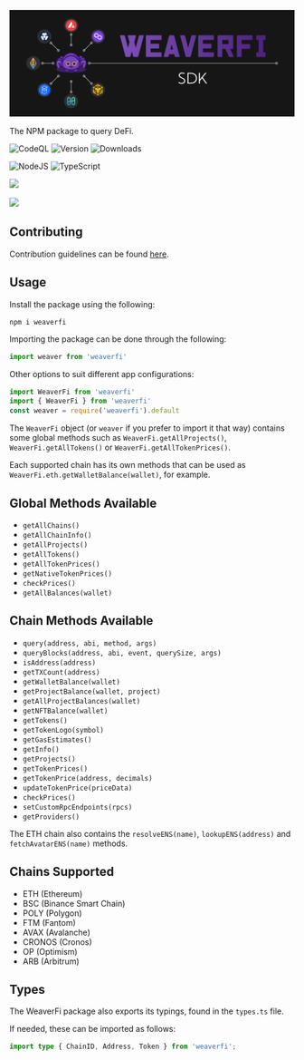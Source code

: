 ![WeaverFi Banner][banner]

The NPM package to query DeFi.

![CodeQL](https://github.com/WeaverFi/weaverfi/actions/workflows/codeql-analysis.yml/badge.svg)
![Version](https://img.shields.io/github/package-json/v/WeaverFi/weaverfi)
![Downloads](https://img.shields.io/npm/dw/weaverfi)

![NodeJS](https://img.shields.io/badge/node.js-6DA55F?style=for-the-badge&logo=node.js&logoColor=white)
![TypeScript](https://img.shields.io/badge/typescript-%23007ACC.svg?style=for-the-badge&logo=typescript&logoColor=white)

[<img src="https://img.shields.io/twitter/follow/weaver_fi?style=social" />](https://twitter.com/weaver_fi)

[<img width="150px" src="https://user-images.githubusercontent.com/3408362/174302052-6757cf66-f454-4298-b150-2df023ab69e8.png" />](https://discord.com/invite/DzADcq7y75)

## Contributing

Contribution guidelines can be found [here](CONTRIBUTING.md).

[banner]: /Banner.png "WeaverFi"

## Usage

Install the package using the following:

```
npm i weaverfi
```

Importing the package can be done through the following:

```ts
import weaver from 'weaverfi'
```

Other options to suit different app configurations:

```ts
import WeaverFi from 'weaverfi'
import { WeaverFi } from 'weaverfi'
const weaver = require('weaverfi').default
```

The `WeaverFi` object (or `weaver` if you prefer to import it that way) contains some global methods such as `WeaverFi.getAllProjects()`, `WeaverFi.getAllTokens()` or `WeaverFi.getAllTokenPrices()`.

Each supported chain has its own methods that can be used as `WeaverFi.eth.getWalletBalance(wallet)`, for example.

## Global Methods Available

- `getAllChains()`
- `getAllChainInfo()`
- `getAllProjects()`
- `getAllTokens()`
- `getAllTokenPrices()`
- `getNativeTokenPrices()`
- `checkPrices()`
- `getAllBalances(wallet)`

## Chain Methods Available

- `query(address, abi, method, args)`
- `queryBlocks(address, abi, event, querySize, args)`
- `isAddress(address)`
- `getTXCount(address)`
- `getWalletBalance(wallet)`
- `getProjectBalance(wallet, project)`
- `getAllProjectBalances(wallet)`
- `getNFTBalance(wallet)`
- `getTokens()`
- `getTokenLogo(symbol)`
- `getGasEstimates()`
- `getInfo()`
- `getProjects()`
- `getTokenPrices()`
- `getTokenPrice(address, decimals)`
- `updateTokenPrice(priceData)`
- `checkPrices()`
- `setCustomRpcEndpoints(rpcs)`
- `getProviders()`

The ETH chain also contains the `resolveENS(name)`, `lookupENS(address)` and `fetchAvatarENS(name)` methods.

## Chains Supported

- ETH (Ethereum)
- BSC (Binance Smart Chain)
- POLY (Polygon)
- FTM (Fantom)
- AVAX (Avalanche)
- CRONOS (Cronos)
- OP (Optimism)
- ARB (Arbitrum)

## Types

The WeaverFi package also exports its typings, found in the `types.ts` file.

If needed, these can be imported as follows:

```ts
import type { ChainID, Address, Token } from 'weaverfi';
```

